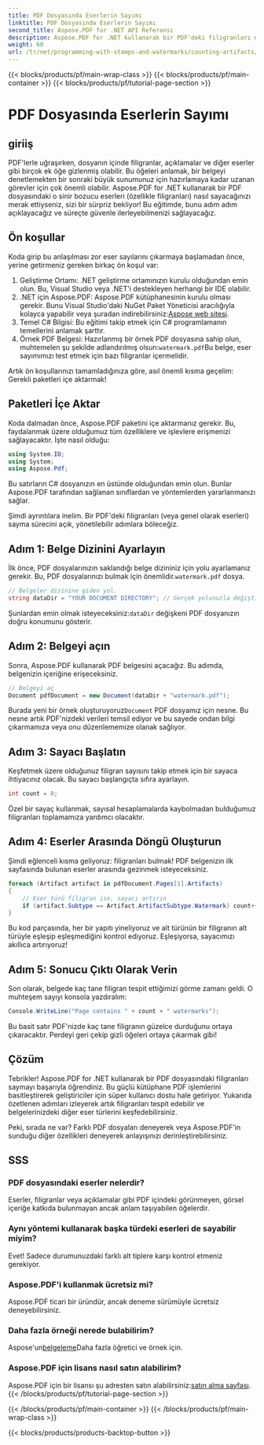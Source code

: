 ```yaml
---
title: PDF Dosyasında Eserlerin Sayımı
linktitle: PDF Dosyasında Eserlerin Sayımı
second_title: Aspose.PDF for .NET API Referansı
description: Aspose.PDF for .NET kullanarak bir PDF'deki filigranları nasıl sayacağınızı öğrenin. Herhangi bir ön deneyim gerektirmeyen yeni başlayanlar için adım adım kılavuz.
weight: 60
url: /tr/net/programming-with-stamps-and-watermarks/counting-artifacts/
---
```


{{< blocks/products/pf/main-wrap-class >}}
{{< blocks/products/pf/main-container >}}
{{< blocks/products/pf/tutorial-page-section >}}

# PDF Dosyasında Eserlerin Sayımı

## giriiş

PDF'lerle uğraşırken, dosyanın içinde filigranlar, açıklamalar ve diğer eserler gibi birçok ek öğe gizlenmiş olabilir. Bu öğeleri anlamak, bir belgeyi denetlemekten bir sonraki büyük sunumunuz için hazırlamaya kadar uzanan görevler için çok önemli olabilir. Aspose.PDF for .NET kullanarak bir PDF dosyasındaki o sinir bozucu eserleri (özellikle filigranları) nasıl sayacağınızı merak ettiyseniz, sizi bir sürpriz bekliyor! Bu eğitimde, bunu adım adım açıklayacağız ve süreçte güvenle ilerleyebilmenizi sağlayacağız. 

## Ön koşullar

Koda girip bu anlaşılması zor eser sayılarını çıkarmaya başlamadan önce, yerine getirmeniz gereken birkaç ön koşul var:

1. Geliştirme Ortamı: .NET geliştirme ortamınızın kurulu olduğundan emin olun. Bu, Visual Studio veya .NET'i destekleyen herhangi bir IDE olabilir.
2. .NET için Aspose.PDF: Aspose.PDF kütüphanesinin kurulu olması gerekir. Bunu Visual Studio'daki NuGet Paket Yöneticisi aracılığıyla kolayca yapabilir veya şuradan indirebilirsiniz:[Aspose web sitesi](https://releases.aspose.com/pdf/net/).
3. Temel C# Bilgisi: Bu eğitimi takip etmek için C# programlamanın temellerini anlamak şarttır.
4.  Örnek PDF Belgesi: Hazırlanmış bir örnek PDF dosyasına sahip olun, muhtemelen şu şekilde adlandırılmış olsun:`watermark.pdf`Bu belge, eser sayımımızı test etmek için bazı filigranlar içermelidir.

Artık ön koşullarınızı tamamladığınıza göre, asıl önemli kısma geçelim: Gerekli paketleri içe aktarmak!

## Paketleri İçe Aktar

Koda dalmadan önce, Aspose.PDF paketini içe aktarmanız gerekir. Bu, faydalanmak üzere olduğumuz tüm özelliklere ve işlevlere erişmenizi sağlayacaktır. İşte nasıl olduğu:

```csharp
using System.IO;
using System;
using Aspose.Pdf;
```

Bu satırların C# dosyanızın en üstünde olduğundan emin olun. Bunlar Aspose.PDF tarafından sağlanan sınıflardan ve yöntemlerden yararlanmanızı sağlar. 

Şimdi ayrıntılara inelim. Bir PDF'deki filigranları (veya genel olarak eserleri) sayma sürecini açık, yönetilebilir adımlara böleceğiz.

## Adım 1: Belge Dizinini Ayarlayın

 İlk önce, PDF dosyalarınızın saklandığı belge dizininiz için yolu ayarlamanız gerekir. Bu, PDF dosyalarınızı bulmak için önemlidir.`watermark.pdf` dosya.

```csharp
// Belgeler dizinine giden yol.
string dataDir = "YOUR DOCUMENT DIRECTORY"; // Gerçek yolunuzla değiştirin
```

 Şunlardan emin olmak isteyeceksiniz:`dataDir` değişkeni PDF dosyanızın doğru konumunu gösterir. 

## Adım 2: Belgeyi açın

Sonra, Aspose.PDF kullanarak PDF belgesini açacağız. Bu adımda, belgenizin içeriğine erişeceksiniz.

```csharp
// Belgeyi aç
Document pdfDocument = new Document(dataDir + "watermark.pdf");
```

 Burada yeni bir örnek oluşturuyoruz`Document` PDF dosyamız için nesne. Bu nesne artık PDF'nizdeki verileri temsil ediyor ve bu sayede ondan bilgi çıkarmamıza veya onu düzenlememize olanak sağlıyor.

## Adım 3: Sayacı Başlatın

Keşfetmek üzere olduğunuz filigran sayısını takip etmek için bir sayaca ihtiyacınız olacak. Bu sayacı başlangıçta sıfıra ayarlayın.

```csharp
int count = 0;
```

Özel bir sayaç kullanmak, sayısal hesaplamalarda kaybolmadan bulduğumuz filigranları toplamamıza yardımcı olacaktır.

## Adım 4: Eserler Arasında Döngü Oluşturun

Şimdi eğlenceli kısma geliyoruz: filigranları bulmak! PDF belgenizin ilk sayfasında bulunan eserler arasında gezinmek isteyeceksiniz.

```csharp
foreach (Artifact artifact in pdfDocument.Pages[1].Artifacts)
{
    // Eser türü filigran ise, sayacı artırın
    if (artifact.Subtype == Artifact.ArtifactSubtype.Watermark) count++;
}
```

Bu kod parçasında, her bir yapıtı yineliyoruz ve alt türünün bir filigranın alt türüyle eşleşip eşleşmediğini kontrol ediyoruz. Eşleşiyorsa, sayacımızı akıllıca artırıyoruz!

## Adım 5: Sonucu Çıktı Olarak Verin

Son olarak, belgede kaç tane filigran tespit ettiğimizi görme zamanı geldi. O muhteşem sayıyı konsola yazdıralım:

```csharp
Console.WriteLine("Page contains " + count + " watermarks");
```

Bu basit satır PDF'nizde kaç tane filigranın güzelce durduğunu ortaya çıkaracaktır. Perdeyi geri çekip gizli öğeleri ortaya çıkarmak gibi!

## Çözüm 

Tebrikler! Aspose.PDF for .NET kullanarak bir PDF dosyasındaki filigranları saymayı başarıyla öğrendiniz. Bu güçlü kütüphane PDF işlemlerini basitleştirerek geliştiriciler için süper kullanıcı dostu hale getiriyor. Yukarıda özetlenen adımları izleyerek artık filigranları tespit edebilir ve belgelerinizdeki diğer eser türlerini keşfedebilirsiniz.

Peki, sırada ne var? Farklı PDF dosyaları deneyerek veya Aspose.PDF'in sunduğu diğer özellikleri deneyerek anlayışınızı derinleştirebilirsiniz. 

## SSS

### PDF dosyasındaki eserler nelerdir?  
Eserler, filigranlar veya açıklamalar gibi PDF içindeki görünmeyen, görsel içeriğe katkıda bulunmayan ancak anlam taşıyabilen öğelerdir.

### Aynı yöntemi kullanarak başka türdeki eserleri de sayabilir miyim?  
Evet! Sadece durumunuzdaki farklı alt tiplere karşı kontrol etmeniz gerekiyor.

### Aspose.PDF'i kullanmak ücretsiz mi?  
Aspose.PDF ticari bir üründür, ancak deneme sürümüyle ücretsiz deneyebilirsiniz. 

### Daha fazla örneği nerede bulabilirim?  
 Aspose'un[belgeleme](https://reference.aspose.com/pdf/net/)Daha fazla öğretici ve örnek için.

### Aspose.PDF için lisans nasıl satın alabilirim?  
 Aspose.PDF için bir lisansı şu adresten satın alabilirsiniz:[satın alma sayfası](https://purchase.aspose.com/buy).
{{< /blocks/products/pf/tutorial-page-section >}}

{{< /blocks/products/pf/main-container >}}
{{< /blocks/products/pf/main-wrap-class >}}

{{< blocks/products/products-backtop-button >}}

